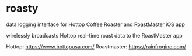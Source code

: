 # roasty
data logging interface for Hottop Coffee Roaster and RoastMaster iOS app

wirelessly broadcasts Hottop real-time roast data to the RoastMaster app

Hottop: https://www.hottopusa.com/
Roastmaster: https://rainfroginc.com/
